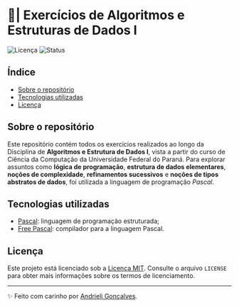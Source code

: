 # 🧮| Exercícios de Algoritmos e Estruturas de Dados I

![Licença](https://img.shields.io/badge/Licen%C3%A7a-MIT-f5b5ca.svg)
![Status](https://img.shields.io/badge/Status-Em%20Desenvolvimento-F8EE77.svg)

## Índice

- [Sobre o repositório](#sobre-o-repositório)
- [Tecnologias utilizadas](#tecnologias-utilizadas)
- [Licença](#licença)

## Sobre o repositório

Este repositório contém todos os exercícios realizados ao longo da Disciplina de **Algoritmos e Estrutura de Dados I**, vista a partir do curso de Ciência da Computação da Universidade Federal do Paraná. Para explorar assuntos como **lógica de programação**, **estrutura de dados elementares**, **noções de complexidade**, **refinamentos sucessivos** e **noções de tipos abstratos de dados**, foi utilizada a linguagem de programação *Pascal*.

## Tecnologias utilizadas

- [Pascal](https://www.freepascal.org/docs-html/current/ref/ref.html): linguagem de programação estruturada;
- [Free Pascal](https://www.freepascal.org/docs-html/current/prog/prog.html): compilador para a linguagem Pascal.

## Licença

Este projeto está licenciado sob a [Licença MIT](https://opensource.org/licenses/MIT). Consulte o arquivo `LICENSE` para obter mais informações sobre os termos de licenciamento.

---

✨ Feito com carinho por [Andrieli Gonçalves](https://github.com/strawndri).
